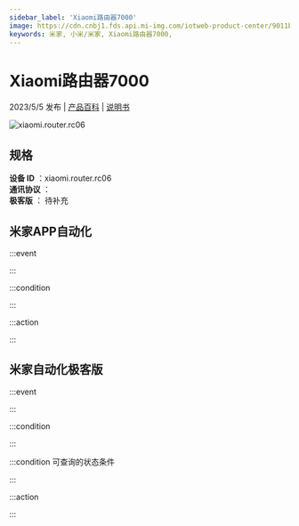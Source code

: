 ```yaml
---
sidebar_label: 'Xiaomi路由器7000'
image: https://cdn.cnbj1.fds.api.mi-img.com/iotweb-product-center/9011b98cda5bfea52cfc563e29174838_1660821854975.png?GalaxyAccessKeyId=AKVGLQWBOVIRQ3XLEW&Expires=9223372036854775807&Signature=IcRjGFWRrn2Zt08FvM+2XHWEn/k=
keywords: 米家, 小米/米家, Xiaomi路由器7000, 
---
```

# Xiaomi路由器7000

2023/5/5 发布 | [产品百科](https://home.mi.com/webapp/content/baike/product/index.html?model=xiaomi.router.rc06/) | [说明书](https://home.mi.com/views/introduction.html?model=xiaomi.router.rc06&region=cn)

![xiaomi.router.rc06](https://cdn.cnbj1.fds.api.mi-img.com/iotweb-product-center/9011b98cda5bfea52cfc563e29174838_1660821854975.png?GalaxyAccessKeyId=AKVGLQWBOVIRQ3XLEW&Expires=9223372036854775807&Signature=IcRjGFWRrn2Zt08FvM+2XHWEn/k=)

## 规格  
> 
**设备 ID** ：xiaomi.router.rc06  
**通讯协议** ：  
**极客版**  ： 待补充 


## 米家APP自动化  

:::event  

:::

:::condition  

:::

:::action   

:::

## 米家自动化极客版  

:::event  

:::

:::condition  

:::

:::condition 可查询的状态条件  

:::

:::action  

:::

        
